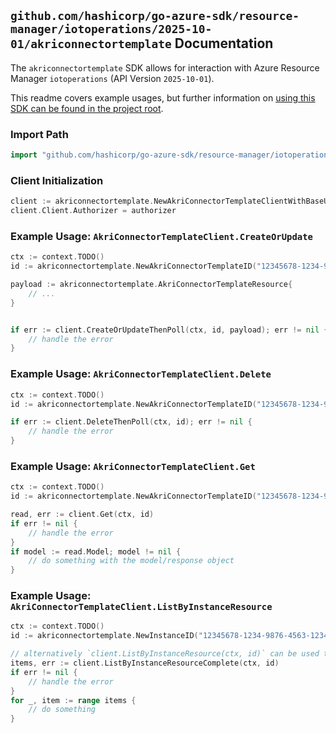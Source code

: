 
## `github.com/hashicorp/go-azure-sdk/resource-manager/iotoperations/2025-10-01/akriconnectortemplate` Documentation

The `akriconnectortemplate` SDK allows for interaction with Azure Resource Manager `iotoperations` (API Version `2025-10-01`).

This readme covers example usages, but further information on [using this SDK can be found in the project root](https://github.com/hashicorp/go-azure-sdk/tree/main/docs).

### Import Path

```go
import "github.com/hashicorp/go-azure-sdk/resource-manager/iotoperations/2025-10-01/akriconnectortemplate"
```


### Client Initialization

```go
client := akriconnectortemplate.NewAkriConnectorTemplateClientWithBaseURI("https://management.azure.com")
client.Client.Authorizer = authorizer
```


### Example Usage: `AkriConnectorTemplateClient.CreateOrUpdate`

```go
ctx := context.TODO()
id := akriconnectortemplate.NewAkriConnectorTemplateID("12345678-1234-9876-4563-123456789012", "example-resource-group", "instanceName", "akriConnectorTemplateName")

payload := akriconnectortemplate.AkriConnectorTemplateResource{
	// ...
}


if err := client.CreateOrUpdateThenPoll(ctx, id, payload); err != nil {
	// handle the error
}
```


### Example Usage: `AkriConnectorTemplateClient.Delete`

```go
ctx := context.TODO()
id := akriconnectortemplate.NewAkriConnectorTemplateID("12345678-1234-9876-4563-123456789012", "example-resource-group", "instanceName", "akriConnectorTemplateName")

if err := client.DeleteThenPoll(ctx, id); err != nil {
	// handle the error
}
```


### Example Usage: `AkriConnectorTemplateClient.Get`

```go
ctx := context.TODO()
id := akriconnectortemplate.NewAkriConnectorTemplateID("12345678-1234-9876-4563-123456789012", "example-resource-group", "instanceName", "akriConnectorTemplateName")

read, err := client.Get(ctx, id)
if err != nil {
	// handle the error
}
if model := read.Model; model != nil {
	// do something with the model/response object
}
```


### Example Usage: `AkriConnectorTemplateClient.ListByInstanceResource`

```go
ctx := context.TODO()
id := akriconnectortemplate.NewInstanceID("12345678-1234-9876-4563-123456789012", "example-resource-group", "instanceName")

// alternatively `client.ListByInstanceResource(ctx, id)` can be used to do batched pagination
items, err := client.ListByInstanceResourceComplete(ctx, id)
if err != nil {
	// handle the error
}
for _, item := range items {
	// do something
}
```
